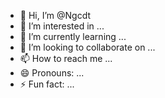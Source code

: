 - 👋 Hi, I’m @Ngcdt
- 👀 I’m interested in ...
- 🌱 I’m currently learning ...
- 💞️ I’m looking to collaborate on ...
- 📫 How to reach me ...
- 😄 Pronouns: ...
- ⚡ Fun fact: ...

<!---
Ngcdt/Ngcdt is a ✨ special ✨ repository because its `README.md` (this file) appears on your GitHub profile.
You can click the Preview link to take a look at your changes.
--->
